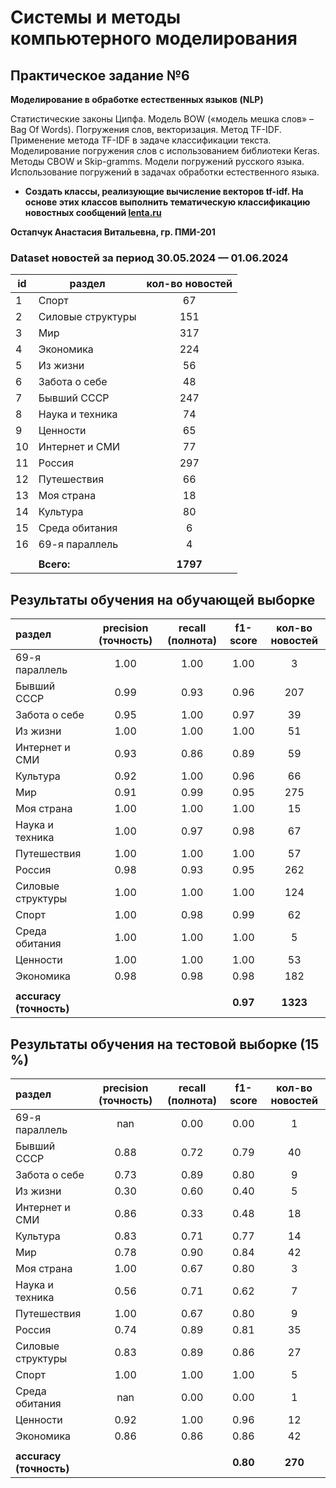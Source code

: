# Системы и методы компьютерного моделирования
## Практическое задание №6
**Моделирование в обработке естественных языков (NLP)**

Статистические законы Ципфа. Модель BOW («модель мешка слов» – Bag Of Words).
Погружения слов, векторизация. Метод TF-IDF. Применение метода TF-IDF в задаче
классификации текста. Моделирование погружения слов с использованием библиотеки Keras.
Методы CBOW и Skip-gramms. Модели погружений русского языка. Использование
погружений в задачах обработки естественного языка.

- **Создать классы, реализующие вычисление векторов tf-idf. На основе этих классов
выполнить тематическую классификацию новостных сообщений [lenta.ru](https://lenta.ru/)**

**Остапчук Анастасия Витальевна, гр. ПМИ-201**

### Dataset новостей за период 30.05.2024 — 01.06.2024
| id | раздел            | кол-во новостей |
|----|-------------------|:---------------:|
| 1  | Спорт             |       67        |
| 2  | Силовые структуры |       151       |
| 3  | Мир               |       317       |
| 4  | Экономика         |       224       |
| 5  | Из жизни          |       56        |
| 6  | Забота о себе     |       48        |
| 7  | Бывший СССР       |       247       |
| 8  | Наука и техника   |       74        |
| 9  | Ценности          |       65        |
| 10 | Интернет и СМИ    |       77        |
| 11 | Россия            |       297       |
| 12 | Путешествия       |       66        |
| 13 | Моя страна        |       18        |
| 14 | Культура          |       80        |
| 15 | Среда обитания    |        6        |
| 16 | 69-я параллель    |        4        |
|    |                   |                 |
|    | **Всего:**        |    **1797**     |

## Результаты обучения на обучающей выборке

| раздел                  | precision (точность) | recall (полнота) | f1-score | кол-во новостей |
|:------------------------|:--------------------:|:----------------:|:--------:|:---------------:|
| 69-я параллель          |         1.00         |       1.00       |   1.00   |        3        | 
| Бывший СССР             |         0.99         |       0.93       |   0.96   |       207       | 
| Забота о себе           |         0.95         |       1.00       |   0.97   |       39        | 
| Из жизни                |         1.00         |       1.00       |   1.00   |       51        | 
| Интернет и СМИ          |         0.93         |       0.86       |   0.89   |       59        | 
| Культура                |         0.92         |       1.00       |   0.96   |       66        | 
| Мир                     |         0.91         |       0.99       |   0.95   |       275       | 
| Моя страна              |         1.00         |       1.00       |   1.00   |       15        | 
| Наука и техника         |         1.00         |       0.97       |   0.98   |       67        | 
| Путешествия             |         1.00         |       1.00       |   1.00   |       57        | 
| Россия                  |         0.98         |       0.93       |   0.95   |       262       | 
| Силовые структуры       |         1.00         |       1.00       |   1.00   |       124       | 
| Спорт                   |         1.00         |       0.98       |   0.99   |       62        | 
| Среда обитания          |         1.00         |       1.00       |   1.00   |        5        | 
| Ценности                |         1.00         |       1.00       |   1.00   |       53        | 
| Экономика               |         0.98         |       0.98       |   0.98   |       182       | 
|                         |                      |                  |          |                 |
| **accuracy (точность)** |                      |                  | **0.97** |    **1323**     |

## Результаты обучения на тестовой выборке (15 %)

| раздел                  | precision (точность) | recall (полнота) | f1-score | кол-во новостей |
|:------------------------|:--------------------:|:----------------:|:--------:|:---------------:|
| 69-я параллель          |         nan          |       0.00       |   0.00   |        1        | 
| Бывший СССР             |         0.88         |       0.72       |   0.79   |       40        | 
| Забота о себе           |         0.73         |       0.89       |   0.80   |        9        | 
| Из жизни                |         0.30         |       0.60       |   0.40   |        5        | 
| Интернет и СМИ          |         0.86         |       0.33       |   0.48   |       18        | 
| Культура                |         0.83         |       0.71       |   0.77   |       14        | 
| Мир                     |         0.78         |       0.90       |   0.84   |       42        | 
| Моя страна              |         1.00         |       0.67       |   0.80   |        3        | 
| Наука и техника         |         0.56         |       0.71       |   0.62   |        7        | 
| Путешествия             |         1.00         |       0.67       |   0.80   |        9        | 
| Россия                  |         0.74         |       0.89       |   0.81   |       35        | 
| Силовые структуры       |         0.83         |       0.89       |   0.86   |       27        | 
| Спорт                   |         1.00         |       1.00       |   1.00   |        5        | 
| Среда обитания          |         nan          |       0.00       |   0.00   |        1        | 
| Ценности                |         0.92         |       1.00       |   0.96   |       12        |
| Экономика               |         0.86         |       0.86       |   0.86   |       42        |
|                         |                      |                  |          |                 |
| **accuracy (точность)** |                      |                  | **0.80** |     **270**     | 
